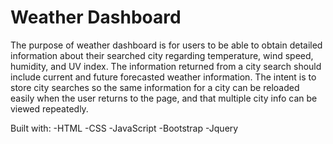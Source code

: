 # Weather Dashboard
The purpose of weather dashboard is for users to be able to obtain detailed information about their searched city regarding temperature, wind speed, humidity, and UV index.
The information returned from a city search should include current and future forecasted weather information.
The intent is to store city searches so the same information for a city can be reloaded easily when the user returns to the page, and that multiple city info can be viewed 
repeatedly.

Built with: 
-HTML
-CSS
-JavaScript
-Bootstrap
-Jquery
